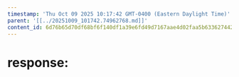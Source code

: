 ```yaml
---
timestamp: 'Thu Oct 09 2025 10:17:42 GMT-0400 (Eastern Daylight Time)'
parent: '[[../20251009_101742.74962768.md]]'
content_id: 6d76b65d70df68bf6f140df1a39e6fd49d7167aae4d02faa5b63362744266256
---
```


# response:
